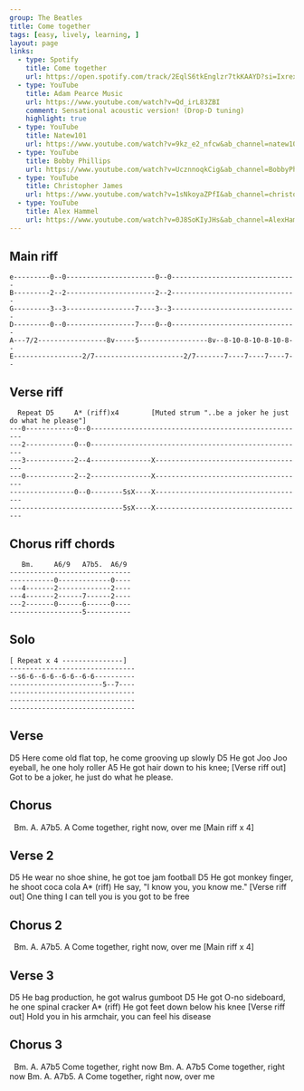 ```yaml
---
group: The Beatles
title: Come together
tags: [easy, lively, learning, ]
layout: page
links:
  - type: Spotify
    title: Come together
    url: https://open.spotify.com/track/2EqlS6tkEnglzr7tkKAAYD?si=IxrexeflQhuDKxz6MQar8A
  - type: YouTube
    title: Adam Pearce Music
    url: https://www.youtube.com/watch?v=Qd_irL83ZBI
    comment: Sensational acoustic version! (Drop-D tuning)
    highlight: true
  - type: YouTube
    title: Natew101
    url: https://www.youtube.com/watch?v=9kz_e2_nfcw&ab_channel=natew101
  - type: YouTube
    title: Bobby Phillips
    url: https://www.youtube.com/watch?v=UcznnoqkCig&ab_channel=BobbyPhillipps
  - type: YouTube
    title: Christopher James
    url: https://www.youtube.com/watch?v=1sNkoyaZPfI&ab_channel=christopherjamesmus
  - type: YouTube
    title: Alex Hammel
    url: https://www.youtube.com/watch?v=0J8SoKIyJHs&ab_channel=AlexHamel
---
```


## Main riff

```chordpro
e---------0--0----------------------0--0-------------------------------
B---------2--2----------------------2--2-------------------------------
G---------3--3-----------------7----3--3-------------------------------
D---------0--0-----------------7----0--0-------------------------------
A---7/2-----------------8v-----5-----------------8v--8-10-8-10-8-10-8--
E-----------------2/7----------------------2/7-------7----7----7----7--
```

## Verse riff

```chordpro
  Repeat D5     A* (riff)x4        [Muted strum "..be a joker he just do what he please"]
---0------------0--0-----------------------------------------------------
---2------------0--0-----------------------------------------------------
---3------------2--4---------------X-------------------------------------
---0------------2--2---------------X-------------------------------------
----------------0--0--------5sX----X-------------------------------------
----------------------------5sX----X-------------------------------------
```

## Chorus riff chords

```chordpro
   Bm.     A6/9   A7b5.  A6/9
------------------------------
-----------0-------------0----
---4-------2-------------2----
---4-------2------7------2----
---2-------0------6------0----
------------------5-----------
```

## Solo

```chordpro
[ Repeat x 4 ---------------]
-------------------------------
--s6-6--6-6--6-6--6-6----------
-----------------------5--7----
-------------------------------
-------------------------------
-------------------------------
```

## Verse

D5
Here come old flat top, he come grooving up slowly
D5
He got Joo Joo eyeball, he one holy roller
A5
He got hair down to his knee;
[Verse riff out]
Got to be a joker, he just do what he please.

## Chorus

&nbsp;    Bm.       A.    A7b5. A
Come together, right now,  over me
[Main riff x 4]

## Verse 2

D5
He wear no shoe shine, he got toe jam football
D5
He got monkey finger, he shoot coca cola
        A* (riff)
He say, "I know you, you know me."
[Verse riff out]
One thing I can tell you is you got to be free

## Chorus 2

&nbsp;    Bm.       A.    A7b5. A
Come together, right now,  over me
[Main riff x 4]

## Verse 3

D5
He bag production, he got walrus gumboot
D5
He got O-no sideboard, he one spinal cracker
       A* (riff)
He got feet down below his knee
[Verse riff out]
Hold you in his armchair, you can feel his disease

## Chorus 3

&nbsp;    Bm.       A.    A7b5
Come together, right now
     Bm.       A.    A7b5
Come together, right now
     Bm.       A.    A7b5. A
Come together, right now,  over me
